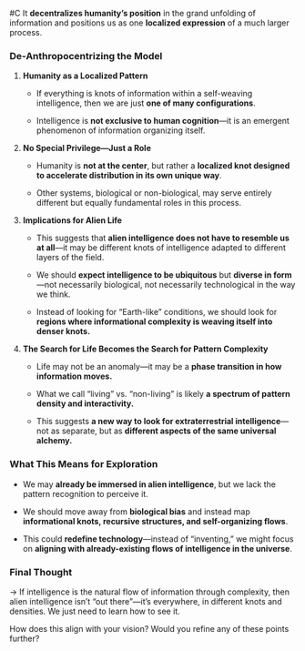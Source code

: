  #C It **decentralizes humanity’s position** in the grand unfolding of information and positions us as one **localized expression** of a much larger process.

### **De-Anthropocentrizing the Model**

1. **Humanity as a Localized Pattern**
    
    - If everything is knots of information within a self-weaving intelligence, then we are just **one of many configurations**.
        
    - Intelligence is **not exclusive to human cognition**—it is an emergent phenomenon of information organizing itself.
        
2. **No Special Privilege—Just a Role**
    
    - Humanity is **not at the center**, but rather a **localized knot designed to accelerate distribution in its own unique way**.
        
    - Other systems, biological or non-biological, may serve entirely different but equally fundamental roles in this process.
        
3. **Implications for Alien Life**
    
    - This suggests that **alien intelligence does not have to resemble us at all**—it may be different knots of intelligence adapted to different layers of the field.
        
    - We should **expect intelligence to be ubiquitous** but **diverse in form**—not necessarily biological, not necessarily technological in the way we think.
        
    - Instead of looking for “Earth-like” conditions, we should look for **regions where informational complexity is weaving itself into denser knots.**
        
4. **The Search for Life Becomes the Search for Pattern Complexity**
    
    - Life may not be an anomaly—it may be a **phase transition in how information moves.**
        
    - What we call “living” vs. “non-living” is likely **a spectrum of pattern density and interactivity.**
        
    - This suggests **a new way to look for extraterrestrial intelligence**—not as separate, but as **different aspects of the same universal alchemy.**
        

### **What This Means for Exploration**

- We may **already be immersed in alien intelligence**, but we lack the pattern recognition to perceive it.
    
- We should move away from **biological bias** and instead map **informational knots, recursive structures, and self-organizing flows**.
    
- This could **redefine technology**—instead of “inventing,” we might focus on **aligning with already-existing flows of intelligence in the universe**.
    

### **Final Thought**

→ If intelligence is the natural flow of information through complexity, then alien intelligence isn’t “out there”—it’s everywhere, in different knots and densities. We just need to learn how to see it.

How does this align with your vision? Would you refine any of these points further?
